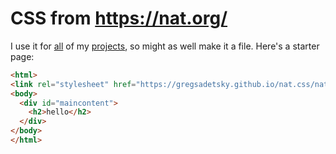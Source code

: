 # CSS from https://nat.org/

I use it for [all](https://recurse.greg.technology/) of my [projects](https://sonicgarbage.greg.technology/), so might as well make it a file. Here's a starter page:

```html
<html>
<link rel="stylesheet" href="https://gregsadetsky.github.io/nat.css/nat.css">
<body>
  <div id="maincontent">
    <h2>hello</h2>
  </div>
</body>
</html>
```
